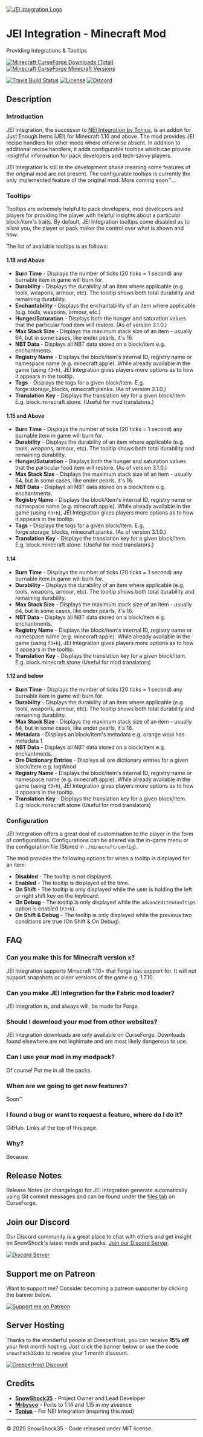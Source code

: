 [![JEI Integration Logo](https://cdn.snowshock35.com/mods/jei-integration/logo_horizontal_dark.png)](https://curseforge.com/minecraft/mc-mods/jei-integration)

# JEI Integration - Minecraft Mod

Providing Integrations & Tooltips

[![Minecraft CurseForge Downloads (Total)](http://cf.way2muchnoise.eu/full_265917_downloads.svg?badge_style=for_the_badge)](https://curseforge.com/minecraft/mc-mods/jei-integration)
[![Minecraft CurseForge Minecraft Versions](http://cf.way2muchnoise.eu/versions/265917.svg?badge_style=for_the_badge)](https://curseforge.com/minecraft/mc-mods/jei-integration)

[![Travis Build Status](https://img.shields.io/travis/com/snowshock35/jei-integration/default?logo=travis&style=for-the-badge)](https://app.travis-ci.com/SnowShock35/jei-integration)
[![License](https://img.shields.io/github/license/snowshock35/jei-integration?logo=github&style=for-the-badge)](https://github.com/snowshock35/jei-integration/blob/master/LICENSE)
[![Discord](https://img.shields.io/discord/284709326189494282?color=7289da&label=Discord&logo=discord&logoColor=white&style=for-the-badge)](https://discord.gg/r6xEGbz)

## Description

### Introduction

JEI Integration, the successor to [NEI Integration by Tonius](https://curseforge.com/minecraft/mc-mods/nei-integration), is an addon for Just Enough Items (JEI) for Minecraft 1.10 and above. The mod provides JEI recipe handlers for other mods where otherwise absent. In addition to additional recipe handlers, it adds configurable tooltips which can provide insightful information for pack developers and tech-savvy players.

JEI Integration is still in the development phase meaning some features of the original mod are not present. The configurable tooltips is currently the only implemented feature of the original mod. More coming soon™...

### Tooltips

Tooltips are extremely helpful to pack developers, mod developers and players for providing the player with helpful insights about a particular block/item's traits. By default, JEI Integration tooltips come disabled as to allow you, the player or pack maker the control over what is shown and how.

The list of available tooltips is as follows:

#### 1.18 and Above

- **Burn Time** - Displays the number of ticks (20 ticks = 1 second) any burnable item in game will burn for.
- **Durability** - Displays the durability of an item where applicable (e.g. tools, weapons, armour, etc). The tooltip shows both total durability and remaining durability.
- **Enchantability** - Displays the enchantability of an item where applicable (e.g. tools, weapons, armour, etc.)
- **Hunger/Saturation** - Displays both the hunger and saturation values that the particular food item will restore. (As of version 3.1.0.)
- **Max Stack Size** - Displays the maximum stack size of an item - usually 64, but in some cases, like ender pearls, it's 16.
- **NBT Data** - Displays all NBT data stored on a block/item e.g. enchantments.
- **Registry Name** - Displays the block/item's internal ID, registry name or namespace name (e.g. minecraft:apple). While already available in the game (using `f3+h`), JEI Integration gives players more options as to how it appears in the tooltip.
- **Tags** - Displays the tags for a given block/item. E.g. forge:storage_blocks, minecraft:planks. (As of version 3.1.0.)
- **Translation Key** - Displays the translation key for a given block/item. E.g. block.minecraft.stone. (Useful for mod translators.)

#### 1.15 and Above

- **Burn Time** - Displays the number of ticks (20 ticks = 1 second) any burnable item in game will burn for.
- **Durability** - Displays the durability of an item where applicable (e.g. tools, weapons, armour, etc). The tooltip shows both total durability and remaining durability.
- **Hunger/Saturation** - Displays both the hunger and saturation values that the particular food item will restore. (As of version 3.1.0.)
- **Max Stack Size** - Displays the maximum stack size of an item - usually 64, but in some cases, like ender pearls, it's 16.
- **NBT Data** - Displays all NBT data stored on a block/item e.g. enchantments.
- **Registry Name** - Displays the block/item's internal ID, registry name or namespace name (e.g. minecraft:apple). While already available in the game (using `f3+h`), JEI Integration gives players more options as to how it appears in the tooltip.
- **Tags** - Displays the tags for a given block/item. E.g. forge:storage_blocks, minecraft:planks. (As of version 3.1.0.)
- **Translation Key** - Displays the translation key for a given block/item. E.g. block.minecraft.stone. (Useful for mod translators.)

#### 1.14

- **Burn Time** - Displays the number of ticks (20 ticks = 1 second) any burnable item in game will burn for.
- **Durability** - Displays the durability of an item where applicable (e.g. tools, weapons, armour, etc). The tooltip shows both total durability and remaining durability.
- **Max Stack Size** - Displays the maximum stack size of an item - usually 64, but in some cases, like ender pearls, it's 16.
- **NBT Data** - Displays all NBT data stored on a block/item e.g. enchantments.
- **Registry Name** - Displays the block/item's internal ID, registry name or namespace name (e.g. minecraft:apple). While already available in the game (using `f3+h`), JEI Integration gives players more options as to how it appears in the tooltip.
- **Translation Key** - Displays the translation key for a given block/item. E.g. block.minecraft.stone (Useful for mod translators)

#### 1.12 and below

- **Burn Time** - Displays the number of ticks (20 ticks = 1 second) any burnable item in game will burn for.
- **Durability** - Displays the durability of an item where applicable (e.g. tools, weapons, armour, etc). The tooltip shows both total durability and remaining durability.
- **Max Stack Size** - Displays the maximum stack size of an item - usually 64, but in some cases, like ender pearls, it's 16.
- **Metadata** - Displays an block/item's metadata e.g. orange wool has metadata 1.
- **NBT Data** - Displays all NBT data stored on a block/item e.g. enchantments.
- **Ore Dictionary Entries** - Displays all ore dictionary entries for a given block/item e.g. logWood
- **Registry Name** - Displays the block/item's internal ID, registry name or namespace name (e.g. minecraft:apple). While already available in the game (using `f3+h`), JEI Integration gives players more options as to how it appears in the tooltip.
- **Translation Key** - Displays the translation key for a given block/item. E.g. block.minecraft.stone (Useful for mod translators)

### Configuration

JEI Integration offers a great deal of customisation to the player in the form of configurations. Configurations can be altered via the in-game menu or the configuration file (Stored in `./minecraft/config`).

The mod provides the following options for when a tooltip is displayed for an item:

- **Disabled** - The tooltip is not displayed.
- **Enabled** - The tooltip is displayed all the time.
- **On Shift** - The tooltip is only displayed while the user is holding the left or right shift key on the keyboard.
- **On Debug** - The tooltip is only displayed while the `advancedItemTooltips` option is enabled (`f3+h`).
- **On Shift & Debug** - The tooltip is only displayed while the previous two conditions are true (On Shift & On Debug).

## FAQ

### Can you make this for Minecraft version x?

JEI Integration supports Minecraft 1.10+ that Forge has support for. It will not support snapshots or older versions of the game e.g. 1.7.10.

### Can you make JEI Integration for the Fabric mod loader?

JEI Integration is, and always will, be made for Forge.

### Should I download your mod from other websites?

JEI Integration downloads are only available on CurseForge. Downloads found elsewhere are not legitimate and are most likely dangerous to use.

### Can I use your mod in my modpack?

Of course! Put me in all the packs.

### When are we going to get new features?

Soon™

### I found a bug or want to request a feature, where do I do it?

GitHub. Links at the top of this page.

### Why?

Because.

## Release Notes

Release Notes (or changelogs) for JEI Integration generate automatically using Git commit messages and can be found under the [files tab](https://curseforge.com/minecraft/mc-mods/jei-integration/files) on CurseForge.

## Join our Discord

Our Discord community is a great place to chat with others and get insight on SnowShock's latest mods and packs. [Join our Discord Server](https://discord.gg/r6xEGbz).

[![Discord Server](https://cdn.snowshock35.com/misc/discord-logo_wordmark_black_sm.png)](https://discord.gg/H4FUqrj)

## Support me on Patreon

Want to support me? Consider becoming a patreon supporter by clicking the banner below.

[![Support me on Patreon](https://cdn.snowshock35.com/misc/patreon_wordmark_black_sm.png)](https://patreon.com/snowshock35)

## Server Hosting

Thanks to the wonderful people at CreeperHost, you can receive **15% off** your first month hosting. Just click the banner below or use the code `snowshock35xbe` to receive your 1 month discount.

[![CreeperHost Discount](https://cdn.snowshock35.com/misc/ch_snowshock35xbe.png)](http://partners.creeper.host/r/snowshock35xbe)

## Credits

- **[SnowShock35](https://linktr.ee/snowshock35)** - Project Owner and Lead Developer
- **[Mrbysco](https://curseforge.com/members/mrbysco/projects)** - Ports to 1.14 and 1.15 in my absence
- **[Tonius](https://curseforge.com/members/tonius11/projects)** - For NEI Integration (inspiring this mod)

---

&copy; 2020 SnowShock35 - Code released under MIT license.
